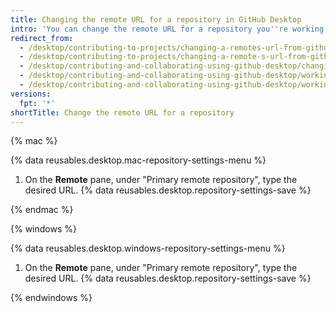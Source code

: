 ```yaml
---
title: Changing the remote URL for a repository in GitHub Desktop
intro: 'You can change the remote URL for a repository you''re working with in {% data variables.product.prodname_desktop %}. You might do this if the repository has been renamed, or the username or organization that owns the repository has changed.'
redirect_from:
  - /desktop/contributing-to-projects/changing-a-remotes-url-from-github-desktop
  - /desktop/contributing-to-projects/changing-a-remote-s-url-from-github-desktop
  - /desktop/contributing-and-collaborating-using-github-desktop/changing-a-remotes-url-from-github-desktop
  - /desktop/contributing-and-collaborating-using-github-desktop/working-with-your-remote-repository-on-github-or-github-enterprise/changing-a-remotes-url-from-github-desktop
  - /desktop/contributing-and-collaborating-using-github-desktop/working-with-your-remote-repository-on-github-or-github-enterprise/changing-the-remote-url-for-a-repository-from-github-desktop
versions:
  fpt: '*'
shortTitle: Change the remote URL for a repository
---
```

{% mac %}

{% data reusables.desktop.mac-repository-settings-menu %}
1. On the **Remote** pane, under "Primary remote repository", type the desired URL.
{% data reusables.desktop.repository-settings-save %}

{% endmac %}

{% windows %}

{% data reusables.desktop.windows-repository-settings-menu %}
1. On the **Remote** pane, under "Primary remote repository", type the desired URL.
{% data reusables.desktop.repository-settings-save %}

{% endwindows %}
